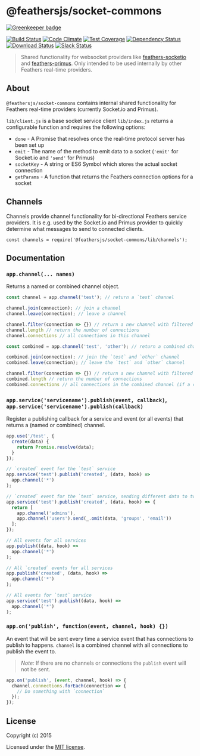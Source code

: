 # @feathersjs/socket-commons

[![Greenkeeper badge](https://badges.greenkeeper.io/feathersjs/socket-commons.svg)](https://greenkeeper.io/)

[![Build Status](https://travis-ci.org/feathersjs/socket-commons.png?branch=master)](https://travis-ci.org/feathersjs/socket-commons)
[![Code Climate](https://codeclimate.com/github/feathersjs/socket-commons/badges/gpa.svg)](https://codeclimate.com/github/feathersjs/socket-commons)
[![Test Coverage](https://codeclimate.com/github/feathersjs/socket-commons/badges/coverage.svg)](https://codeclimate.com/github/feathersjs/socket-commons/coverage)
[![Dependency Status](https://img.shields.io/david/feathersjs/socket-commons.svg?style=flat-square)](https://david-dm.org/feathersjs/socket-commons)
[![Download Status](https://img.shields.io/npm/dm/@feathersjs/socket-commons.svg?style=flat-square)](https://www.npmjs.com/package/@feathersjs/socket-commons)
[![Slack Status](http://slack.feathersjs.com/badge.svg)](http://slack.feathersjs.com)

> Shared functionality for websocket providers like [feathers-socketio](https://github.com/feathersjs/feathers-socketio) and [feathers-primus](https://github.com/feathersjs/feathers-primus). Only intended to be used internally by other Feathers real-time providers.

## About

`@feathersjs/socket-commons` contains internal shared functionality for Feathers real-time providers (currently Socket.io and Primus).

`lib/client.js` is a base socket service client
`lib/index.js` returns a configurable function and requires the following options:

- `done` - A Promise that resolves once the real-time protocol server has been set up
- `emit` - The name of the method to emit data to a socket (`'emit'` for Socket.io and `'send'` for Primus)
- `socketKey` - A string or ES6 Symbol which stores the actual socket connection
- `getParams` - A function that returns the Feathers connection options for a socket

## Channels

Channels provide channel functionality for bi-directional Feathers service providers. It is e.g. used by the Socket.io and Primus provider to quickly determine what messages to send to connected clients.

```
const channels = require('@feathersjs/socket-commons/lib/channels');
```

## Documentation

### `app.channel(... names)`

Returns a named or combined channel object.

```js
const channel = app.channel('test'); // return a `test` channel

channel.join(connection); // join a channel
channel.leave(connection); // leave a channel

channel.filter(connection => {}) // return a new channel with filtered connections
channel.length // return the number of connections
channel.connections // all connections in this channel

const combined = app.channel('test', 'other'); // return a combined channel

combined.join(connection); // join the `test` and `other` channel
combined.leave(connection); // leave the `test` and `other` channel

channel.filter(connection => {}) // return a new channel with filtered connections (connections will only be iterated once)
combined.length // return the number of connections
combined.connections // all connections in the combined channel (if a connection is in multiple channels it will only show once)
```

### `app.service('servicename').publish(event, callback)`, `app.service('servicename').publish(callback)`

Register a publishing callback for a service and event (or all events) that returns a (named or combined) channel.

```js
app.use('/test', {
  create(data) {
    return Promise.resolve(data);
  }
});

// `created` event for the `test` service
app.service('test').publish('created', (data, hook) =>
  app.channel('*')
);

// `created` event for the `test` service, sending different data to two different channels
app.service('test').publish('created', (data, hook) => {
  return [
    app.channel('admins'),
    app.channel('users').send(_.omit(data, 'groups', 'email'))
  ];
});

// All events for all services
app.publish((data, hook) =>
  app.channel('*')
);

// All `created` events for all services
app.publish('created', (data, hook) =>
  app.channel('*')
);

// All events for `test` service
app.service('test').publish((data, hook) =>
  app.channel('*')
);
```

### `app.on('publish', function(event, channel, hook) {})`

An event that will be sent every time a service event that has connections to publish to happens. `channel` is a combined channel with all connections to publish the event to.

> _Note:_ If there are no channels or connections the `publish` event will not be sent.

```js
app.on('publish', (event, channel, hook) => {
  channel.connections.forEach(connection => {
    // Do something with `connection`
  });
});
```

## License

Copyright (c) 2015

Licensed under the [MIT license](LICENSE).
